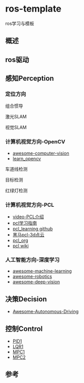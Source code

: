 # ros-template
ros学习与模板

## 概述


## ros驱动

## 感知Perception
### 定位方向
组合惯导

激光SLAM

视觉SLAM

### 计算机视觉方向-OpenCV
- [awesome-computer-vision](https://github.com/jbhuang0604/awesome-computer-vision)
- [learn_opencv](https://github.com/spmallick/learnopencv)

车道线检测

目标检测

红绿灯检测

### 计算机视觉方向-PCL
- [video-PCL介绍](https://www.bilibili.com/video/BV1HS4y1y7AB)
- [pcl学习指南](https://www.yuque.com/huangzhongqing/pcl/rdk5k8)
- [pcl_learning github](https://github.com/HuangCongQing/pcl-learning)
- [黑马pcl-3d点云](https://robot.czxy.com/docs/pcl/)
- [pcl_org](https://pointclouds.org/)
- [pcl wiki](https://pcl.readthedocs.io/projects/tutorials/en/master/)
### 人工智能方向-深度学习
- [awesome-machine-learning](https://github.com/josephmisiti/awesome-machine-learning)
- [awesome-robotics](https://github.com/Kiloreux/awesome-robotics)
- [awesome-deep-vision](https://github.com/kjw0612/awesome-deep-vision)

## 决策Decision
- [Awesome-Autonomous-Driving](https://github.com/autonomousdrivingkr/Awesome-Autonomous-Driving)

## 控制Control
- [PID1](http://t.csdn.cn/UYXMp)
- [LQR1](http://t.csdn.cn/jn8vL)
- [MPC1](http://t.csdn.cn/opsL4)
- [MPC2](http://t.csdn.cn/12Lyj)

## 参考